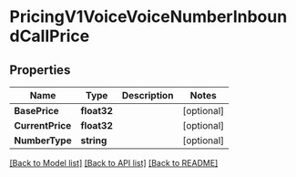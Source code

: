 # PricingV1VoiceVoiceNumberInboundCallPrice

## Properties

Name | Type | Description | Notes
------------ | ------------- | ------------- | -------------
**BasePrice** | **float32** |  |[optional] 
**CurrentPrice** | **float32** |  |[optional] 
**NumberType** | **string** |  |[optional] 

[[Back to Model list]](../README.md#documentation-for-models) [[Back to API list]](../README.md#documentation-for-api-endpoints) [[Back to README]](../README.md)


